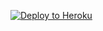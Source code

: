 ﻿
<p><a href="https://dashboard.heroku.com/new?template=https://github.com/one123omen/xxx"> <img src="https://www.herokucdn.com/deploy/button.svg" alt="Deploy to Heroku" /></a></p>
